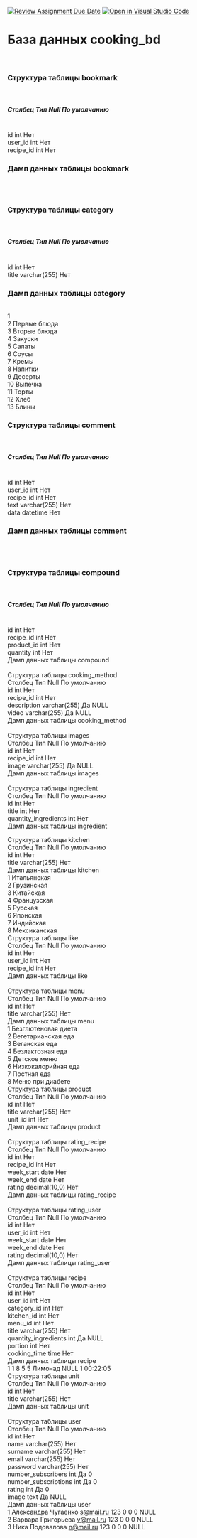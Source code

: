 [![Review Assignment Due Date](https://classroom.github.com/assets/deadline-readme-button-24ddc0f5d75046c5622901739e7c5dd533143b0c8e959d652212380cedb1ea36.svg)](https://classroom.github.com/a/NoA0nk0P)
[![Open in Visual Studio Code](https://classroom.github.com/assets/open-in-vscode-718a45dd9cf7e7f842a935f5ebbe5719a5e09af4491e668f4dbf3b35d5cca122.svg)](https://classroom.github.com/online_ide?assignment_repo_id=12715867&assignment_repo_type=AssignmentRepo)
<h1>База данных cooking_bd</h1><br>
<h3>Структура таблицы bookmark</h3><br>
<h5>Столбец	Тип	Null	По умолчанию</h5><br>
id	int	Нет	<br>
user_id	int	Нет	<br>
recipe_id	int	Нет	<br>
<h3>Дамп данных таблицы bookmark</h3><br>
<br>
<h3>Структура таблицы category</h3><br>
<h5>Столбец	Тип	Null	По умолчанию</h5><br>
id	int	Нет	<br>
title	varchar(255)	Нет	<br>
<h3>Дамп данных таблицы category</h3><br>
1	<br>
2	Первые блюда<br>
3	Вторые блюда<br>
4	Закуски<br>
5	Салаты<br>
6	Соусы<br>
7	Кремы<br>
8	Напитки<br>
9	Десерты<br>
10	Выпечка<br>
11	Торты<br>
12	Хлеб<br>
13	Блины<br>
<h3>Структура таблицы comment</h3><br>
<h5>Столбец	Тип	Null	По умолчанию</h5><br>
id	int	Нет	<br>
user_id	int	Нет	<br>
recipe_id	int	Нет	<br>
text	varchar(255)	Нет	<br>
data	datetime	Нет	<br>
<h3>Дамп данных таблицы comment</h3><br>
<br>
<h3>Структура таблицы compound</h3><br>
<h5>Столбец	Тип	Null	По умолчанию</h5><br>
id	int	Нет	<br>
recipe_id	int	Нет	<br>
product_id	int	Нет	<br>
quantity	int	Нет	<br>
Дамп данных таблицы compound<br>
<br>
Структура таблицы cooking_method<br>
Столбец	Тип	Null	По умолчанию<br>
id	int	Нет	<br>
recipe_id	int	Нет	<br>
description	varchar(255)	Да	NULL<br>
video	varchar(255)	Да	NULL<br>
Дамп данных таблицы cooking_method<br>
<br>
Структура таблицы images<br>
Столбец	Тип	Null	По умолчанию<br>
id	int	Нет	<br>
recipe_id	int	Нет	<br>
image	varchar(255)	Да	NULL<br>
Дамп данных таблицы images<br>
<br>
Структура таблицы ingredient<br>
Столбец	Тип	Null	По умолчанию<br>
id	int	Нет	<br>
title	int	Нет	<br>
quantity_ingredients	int	Нет	<br>
Дамп данных таблицы ingredient<br>

Структура таблицы kitchen<br>
Столбец	Тип	Null	По умолчанию<br>
id	int	Нет	<br>
title	varchar(255)	Нет	<br>
Дамп данных таблицы kitchen<br>
1	Итальянская<br>
2	Грузинская<br>
3	Китайская<br>
4	Французская<br>
5	Русская<br>
6	Японская<br>
7	Индийская<br>
8	Мексиканская<br>
Структура таблицы like<br>
Столбец	Тип	Null	По умолчанию<br>
id	int	Нет	<br>
user_id	int	Нет	<br>
recipe_id	int	Нет	<br>
Дамп данных таблицы like<br>
<br>
Структура таблицы menu<br>
Столбец	Тип	Null	По умолчанию<br>
id	int	Нет	<br>
title	varchar(255)	Нет	<br>
Дамп данных таблицы menu<br>
1	Безглютеновая диета<br>
2	Вегетарианская еда<br>
3	Веганская еда<br>
4	Безлактозная еда<br>
5	Детское меню<br>
6	Низкокалорийная еда<br>
7	Постная еда<br>
8	Меню при диабете<br>
Структура таблицы product<br>
Столбец	Тип	Null	По умолчанию<br>
id	int	Нет	<br>
title	varchar(255)	Нет	<br>
unit_id	int	Нет	<br>
Дамп данных таблицы product<br>
<br>
Структура таблицы rating_recipe<br>
Столбец	Тип	Null	По умолчанию<br>
id	int	Нет	<br>
recipe_id	int	Нет	<br>
week_start	date	Нет	<br>
week_end	date	Нет	<br>
rating	decimal(10,0)	Нет	<br>
Дамп данных таблицы rating_recipe<br>
<br>
Структура таблицы rating_user<br>
Столбец	Тип	Null	По умолчанию<br>
id	int	Нет	<br>
user_id	int	Нет	<br>
week_start	date	Нет	<br>
week_end	date	Нет	<br>
rating	decimal(10,0)	Нет	<br>
Дамп данных таблицы rating_user<br>
<br>
Структура таблицы recipe<br>
Столбец	Тип	Null	По умолчанию<br>
id	int	Нет	<br>
user_id	int	Нет	<br>
category_id	int	Нет	<br>
kitchen_id	int	Нет	<br>
menu_id	int	Нет	<br>
title	varchar(255)	Нет	<br>
quantity_ingredients	int	Да	NULL<br>
portion	int	Нет	<br>
cooking_time	time	Нет	<br>
Дамп данных таблицы recipe<br>
1	1	8	5	5	Лимонад	NULL	1	00:22:05<br>
Структура таблицы unit<br>
Столбец	Тип	Null	По умолчанию<br>
id	int	Нет	<br>
title	varchar(255)	Нет	<br>
Дамп данных таблицы unit<br>
<br>
Структура таблицы user<br>
Столбец	Тип	Null	По умолчанию<br>
id	int	Нет	<br>
name	varchar(255)	Нет	<br>
surname	varchar(255)	Нет	<br>
email	varchar(255)	Нет	<br>
password	varchar(255)	Нет	<br>
number_subscribers	int	Да	0<br>
number_subscriptions	int	Да	0<br>
rating	int	Да	0<br>
image	text	Да	NULL<br>
Дамп данных таблицы user<br>
1	Александра	Чугаенко	s@mail.ru	123	0	0	0	NULL<br>
2	Варвара	Григорьева	v@mail.ru	123	0	0	0	NULL<br>
3	Ника	Подовалова	n@mail.ru	123	0	0	0	NULL<br>


